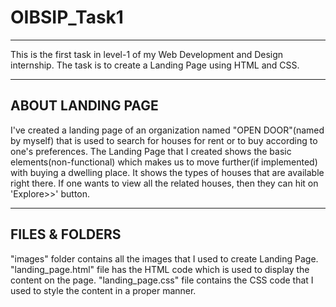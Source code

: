 # OIBSIP_Task1
-----------------
This is the first task in level-1 of my Web Development and Design internship.
The task is to create a Landing Page using HTML and CSS.

---------------------------------------------------------------------------------------

ABOUT LANDING PAGE
---------------------
I've created a landing page of an organization named "OPEN DOOR"(named by myself) that is used to search for houses for rent or to 
buy according to one's preferences.
The Landing Page that I created shows the basic elements(non-functional) which makes us to move further(if implemented) with buying a dwelling place. 
It shows the types of houses that are available right there. If one wants to view all the related houses, then they can hit on 'Explore>>' button.

------------------------------------------------------------------------------------------------------------------------------------------------------

FILES & FOLDERS
-------------------
"images" folder contains all the images that I used to create Landing Page.
"landing_page.html" file has the HTML code which is used to display the content on the page.
"landing_page.css" file contains the CSS code that I used to style the content in a proper manner.
